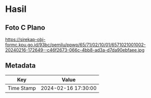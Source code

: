 # Hasil

## Foto C Plano

https://sirekap-obj-formc.kpu.go.id/93bc/pemilu/ppwp/65/71/02/10/01/6571021001002-20240216-172649--c46f2673-066c-4bb8-ad3a-d7da90ebfaee.jpg


## Metadata

| Key        | Value               |
| ---------- | ------------------- |
| Time Stamp | 2024-02-16 17:30:00 |



